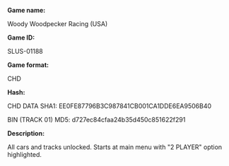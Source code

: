 **Game name:**

Woody Woodpecker Racing (USA)

**Game ID:**

SLUS-01188

**Game format:**

CHD

**Hash:**

CHD DATA SHA1: EE0FE87796B3C987841CB001CA1DDE6EA9506B40

BIN (TRACK 01) MD5: d727ec84cfaa24b35d450c851622f291

**Description:**

All cars and tracks unlocked. Starts at main menu with "2 PLAYER" option highlighted.